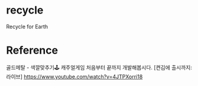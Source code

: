# recycle
Recycle for Earth

# Reference
골드메탈 - 색깔맞추기🕹️ 캐주얼게임 처음부터 끝까지 개발해봅시다. [켠김에 출시까지:라이브]
https://www.youtube.com/watch?v=4JTPXorri18


